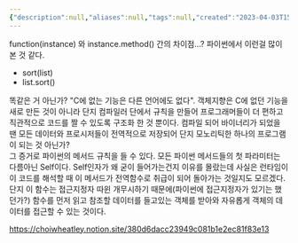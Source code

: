 ```yaml
---
{"description":null,"aliases":null,"tags":null,"created":"2023-04-03T15:21:11","updated":"2023-07-15T21:33:04","title":"function과 method 간의 차이점","dg-publish":true,"permalink":"/docs/function과 method 간의 차이점/","dgPassFrontmatter":true}
---
```


function(instance) 와 instance.method() 간의 차이점...? 파이썬에서 이런걸 많이 본 것 같다.
- sort(list) 
- list.sort()

똑같은 거 아닌가? "C에 없는 기능은 다른 언어에도 없다". 객체지향은 C에 없던 기능을 새로 만든 것이 아니라 단지 컴파일러 단에서 규칙을 만들어 프로그래머들이 더 편하고 직관적으로 코드를 짤 수 있도록 구조화 한 것 뿐이다. 컴파일 되어 바이너리가 되었을 땐 모든 데이터와 프로시저들이 전역적으로 저장되어 단지 모노리틱한 하나의 프로그램이 되는 것 아닌가?  
그 증거로 파이썬의 메서드 규칙을 들 수 있다. 모든 파이썬 메서드들의 첫 파라미터는 다름아닌 Self이다. Self인자가 왜 굳이 들어가는건지 이유를 몰랐는데 사실은 런타임이 이 코드를 해석할 때 이 메서드가 전역함수로 취급이 되어 돌아가는 것일지도 모르겠다. 단지 이 함수는 접근지정자 따윈 개무시하기 때문에(파이썬에 접근지정자가 있기는 했던가?) 함수를 먼저 읽고 참조할 데이터를 들고있는 객체를 받아와 자유롭게 객체의 데이터를 접근할 수 있는 것이다.

https://choiwheatley.notion.site/380d6dacc23949c081b1e2ec81f83e13
